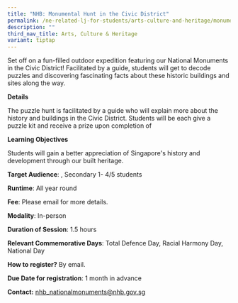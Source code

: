 ```yaml
---
title: "NHB: Monumental Hunt in the Civic District"
permalink: /ne-related-lj-for-students/arts-culture-and-heritage/monumental-hunt-in-the-civic-district-nhb/
description: ""
third_nav_title: Arts, Culture & Heritage
variant: tiptap
---
```

Set off on a fun-filled outdoor expedition featuring our National Monuments in the Civic District! Facilitated by a guide, students will get to decode puzzles and discovering fascinating facts about these historic buildings and sites along the way.

**Details**

The puzzle hunt is facilitated by a guide who will explain more about the history and buildings in the Civic District. Students will be each give a puzzle kit and receive a prize upon completion of 

**Learning Objectives**

Students will gain a better appreciation of Singapore's history and development through our built heritage.
		
**Target Audience**: , Secondary 1- 4/5 students

**Runtime**: All year round		

**Fee**: Please email for more details.		

**Modality**: In-person
		
		
**Duration of Session**: 1.5 hours 			
		
**Relevant Commemorative Days**: Total Defence Day, Racial Harmony Day, National Day 		

**How to register?** By email.		

**Due Date for registration**: 1 month in advance 		
		
**Contact:** nhb_nationalmonuments@nhb.gov.sg
